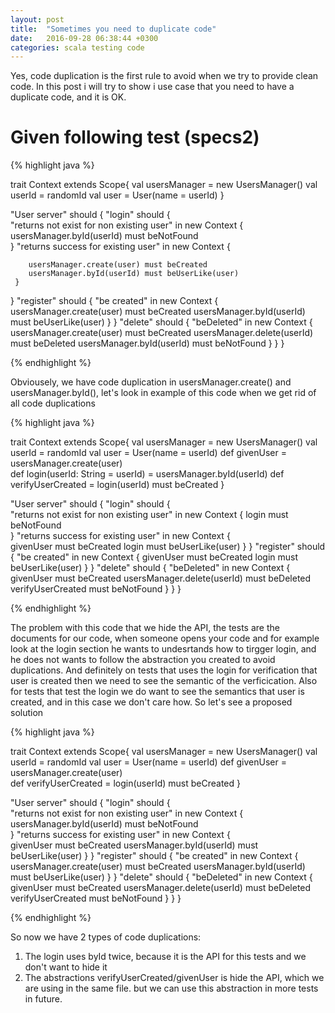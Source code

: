```yaml
---
layout: post
title:  "Sometimes you need to duplicate code"
date:   2016-09-28 06:38:44 +0300
categories: scala testing code
---
```

<p>
Yes, code duplication is the first rule to avoid when we try to provide clean code. In this post i will try to show i use case that you need to have a duplicate code, and it is OK.
</p>

# Given following test (specs2)
{% highlight java %}

trait Context extends Scope{
   val usersManager = new UsersManager()
   val userId = randomId
   val user  = User(name = userId)
}

"User server" should {
   "login" should {   
     "returns not exist for non existing user" in new Context {
        usersManager.byId(userId) must beNotFound  
     }
     "returns success for existing user" in new Context {
        
        usersManager.create(user) must beCreated
        usersManager.byId(userId) must beUserLike(user)
     }
   }
   "register" should {
    "be created" in new Context {
      usersManager.create(user) must beCreated
      usersManager.byId(userId) must beUserLike(user)
    }
  }
  "delete" should {
    "beDeleted" in new Context {
      usersManager.create(user) must beCreated
      usersManager.delete(userId) must beDeleted
      usersManager.byId(userId) must beNotFound
    }
  }
}

{% endhighlight %}

<p>
Obviousely, we have code duplication in usersManager.create() and usersManager.byId(), let's look in example of this code when we get rid of all code duplications
</p>

{% highlight java %}

trait Context extends Scope{
   val usersManager = new UsersManager()
   val userId = randomId
   val user  = User(name = userId)
   def givenUser = usersManager.create(user)  
   def login(userId: String = userId) = usersManager.byId(userId)
   def verifyUserCreated = login(userId) must beCreated
}

"User server" should {
   "login" should {   
     "returns not exist for non existing user" in new Context {
        login must beNotFound  
     }
     "returns success for existing user" in new Context {        
        givenUser must beCreated
        login must beUserLike(user)
     }
   }
   "register" should {
    "be created" in new Context {
      givenUser must beCreated
      login must beUserLike(user)
    }
  }
  "delete" should {
    "beDeleted" in new Context {
      givenUser must beCreated
      usersManager.delete(userId) must beDeleted
      verifyUserCreated must beNotFound
    }
  }
}

{% endhighlight %}

<p>
The problem with this code that we hide the API, the tests are the documents for our code, when someone opens your code and for example look at the login section he wants to undesrtands how to tirgger login, and he does not wants to follow the abstraction you created to avoid duplications.
And definitely on tests that uses the login for verification that user is created then we need to see the semantic of the verficication.
Also for tests that test the login we do want to see the semantics that user is created, and in this case we don't care how. So let's see a proposed solution
</p>

{% highlight java %}

trait Context extends Scope{
   val usersManager = new UsersManager()
   val userId = randomId
   val user  = User(name = userId)
   def givenUser = usersManager.create(user)  
   def verifyUserCreated = login(userId) must beCreated
}

"User server" should {
   "login" should {   
     "returns not exist for non existing user" in new Context {
        usersManager.byId(userId) must beNotFound  
     }
     "returns success for existing user" in new Context {        
        givenUser must beCreated
        usersManager.byId(userId) must beUserLike(user)
     }
   }
   "register" should {
    "be created" in new Context {
      usersManager.create(user)  must beCreated
      usersManager.byId(userId) must beUserLike(user)
    }
  }
  "delete" should {
    "beDeleted" in new Context {
      givenUser must beCreated
      usersManager.delete(userId) must beDeleted
      verifyUserCreated must beNotFound
    }
  }
}

{% endhighlight %}

So now we have 2 types of code duplications:
1. The login uses byId twice, because it is the API for this tests and we don't want to hide it
2. The abstractions verifyUserCreated/givenUser is hide the API, which we are using in the same file. but we can use this abstraction in more tests in future.
